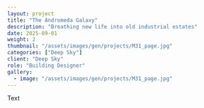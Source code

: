 ```yaml
---
layout: project
title: "The Andromeda Galaxy"
description: "Breathing new life into old industrial estates"
date: 2025-09-01
weight: 2
thumbnail: "/assets/images/gen/projects/M31_page.jpg"
categories: ["Deep Sky"]
client: "Deep Sky"
role: "Building Designer"
gallery:
  - image: "/assets/images/gen/projects/M31_page.jpg"
---
```


Text
